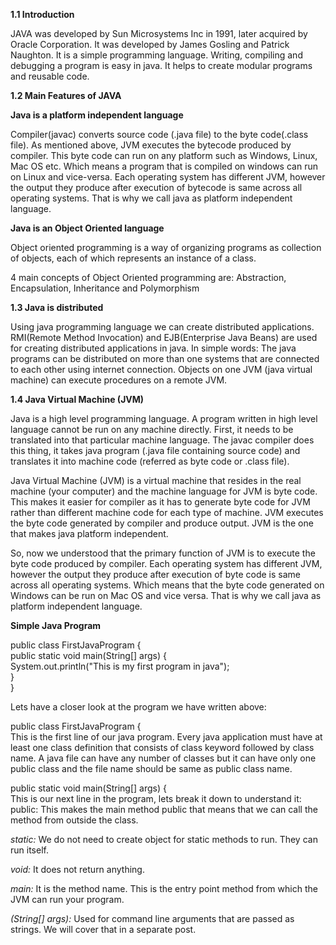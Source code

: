 
**1.1 Introduction**

JAVA was developed by Sun Microsystems Inc in 1991, later acquired by Oracle Corporation. It was developed by James Gosling and Patrick Naughton. It is a simple programming language.  Writing, compiling and debugging a program is easy in java.  It helps to create modular programs and reusable code.

**1.2 Main Features of JAVA**

**Java is a platform independent language**

Compiler(javac) converts source code (.java file) to the byte code(.class file). As mentioned above, JVM executes the bytecode produced by compiler. This byte code can run on any platform such as Windows, Linux, Mac OS etc. Which means a program that is compiled on windows can run on Linux and vice-versa. Each operating system has different JVM, however the output they produce after execution of bytecode is same across all operating systems. That is why we call java as platform independent language.

**Java is an Object Oriented language**

Object oriented programming is a way of organizing programs as collection of objects, each of which represents an instance of a class.

4 main concepts of Object Oriented programming are: Abstraction, Encapsulation, Inheritance  and Polymorphism 


**1.3 Java is distributed**

Using java programming language we can create distributed applications. RMI(Remote Method Invocation) and EJB(Enterprise Java Beans) are used for creating distributed applications in java. In simple words: The java programs can be distributed on more than one systems that are connected to each other using internet connection. Objects on one JVM (java virtual machine) can execute procedures on a remote JVM.


**1.4 Java Virtual Machine (JVM)**

Java is a high level programming language. A program written in high level language cannot be run on any machine directly. First, it needs to be translated into that particular machine language. The javac compiler does this thing, it takes java program (.java file containing source code) and translates it into machine code (referred as byte code or .class file).

Java Virtual Machine (JVM) is a virtual machine that resides in the real machine (your computer) and the machine language for JVM is byte code. This makes it easier for compiler as it has to generate byte code for JVM rather than different machine code for each type of machine. JVM executes the byte code generated by compiler and produce output. JVM is the one that makes java platform independent.

So, now we understood that the primary function of JVM is to execute the byte code produced by compiler. Each operating system has different JVM, however the output they produce after execution of byte code is same across all operating systems. Which means that the byte code generated on Windows can be run on Mac OS and vice versa. That is why we call java as platform independent language. 


**Simple Java Program**

public class FirstJavaProgram {<br>
  public static void main(String[] args) {<br>
    System.out.println("This is my first program in java");<br>
  } <br>
} 


Lets have a closer look at the program we have written above:

public class FirstJavaProgram {<br>
This is the first line of our java program. Every java application must have at least one class definition that consists of class keyword followed by class name. A java file can have any number of classes but it can have only one public class and the file name should be same as public class name.

public static void main(String[] args)  {<br>
This is our next line in the program, lets break it down to understand it:
public: This makes the main method public that means that we can call the method from outside the class.

*static:* We do not need to create object for static methods to run. They can run itself.

*void:* It does not return anything.

*main:* It is the method name. This is the entry point method from which the JVM can run your program.

*(String[] args):* Used for command line arguments that are passed as strings. We will cover that in a separate post.

